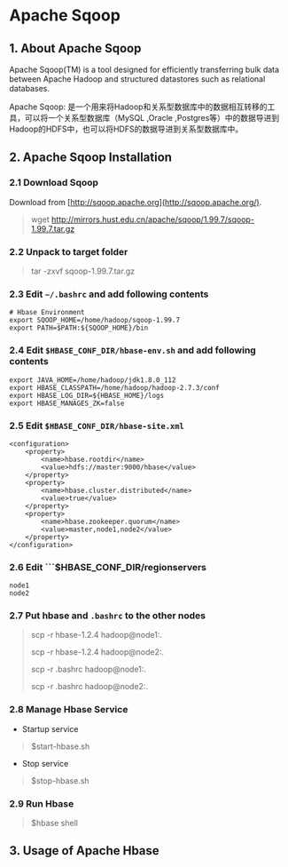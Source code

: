 # Apache Sqoop

## 1. About Apache Sqoop
Apache Sqoop(TM) is a tool designed for efficiently transferring bulk data between Apache Hadoop and structured datastores such as relational databases.

Apache Sqoop: 是一个用来将Hadoop和关系型数据库中的数据相互转移的工具，可以将一个关系型数据库（MySQL ,Oracle ,Postgres等）中的数据导进到Hadoop的HDFS中，也可以将HDFS的数据导进到关系型数据库中。

## 2. Apache Sqoop Installation
### 2.1 Download Sqoop
Download from [http://sqoop.apache.org](http://sqoop.apache.org/).
> wget http://mirrors.hust.edu.cn/apache/sqoop/1.99.7/sqoop-1.99.7.tar.gz

### 2.2 Unpack to target folder
> tar -zxvf sqoop-1.99.7.tar.gz

### 2.3 Edit ```~/.bashrc``` and add following contents

```
# Hbase Environment
export SQOOP_HOME=/home/hadoop/sqoop-1.99.7
export PATH=$PATH:${SQOOP_HOME}/bin
```

### 2.4 Edit ```$HBASE_CONF_DIR/hbase-env.sh``` and add following contents

```
export JAVA_HOME=/home/hadoop/jdk1.8.0_112
export HBASE_CLASSPATH=/home/hadoop/hadoop-2.7.3/conf
export HBASE_LOG_DIR=${HBASE_HOME}/logs
export HBASE_MANAGES_ZK=false
```

### 2.5 Edit ```$HBASE_CONF_DIR/hbase-site.xml```

```
<configuration>
    <property>
        <name>hbase.rootdir</name>
        <value>hdfs://master:9000/hbase</value>
    </property>
    <property>
        <name>hbase.cluster.distributed</name>
        <value>true</value>
    </property>
    <property>
        <name>hbase.zookeeper.quorum</name>
        <value>master,node1,node2</value>
    </property>
</configuration>
```

### 2.6 Edit ```$HBASE_CONF_DIR/regionservers
```
node1
node2
```

### 2.7 Put hbase and ```.bashrc``` to the other nodes
> scp -r hbase-1.2.4 hadoop@node1:.
>
> scp -r hbase-1.2.4 hadoop@node2:.
> 
> scp -r .bashrc hadoop@node1:.
>
> scp -r .bashrc hadoop@node2:.

### 2.8 Manage Hbase Service
* Startup service
> $start-hbase.sh

* Stop service 
> $stop-hbase.sh

### 2.9 Run Hbase
> $hbase shell

## 3. Usage of Apache Hbase

